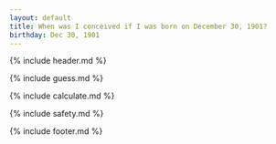 ```yaml
---
layout: default
title: When was I conceived if I was born on December 30, 1901?
birthday: Dec 30, 1901
---
```


{% include header.md %}

{% include guess.md %}

{% include calculate.md %}

{% include safety.md %}

{% include footer.md %}



